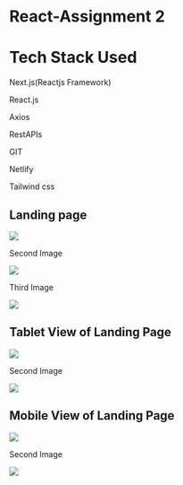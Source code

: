 # React-Assignment 2

<h1>Tech Stack Used</h1>
<p>Next.js(Reactjs Framework)</p>
<p>React.js</p>
<p>Axios</p>
<p>RestAPIs</p>
<p>GIT</p>
<p>Netlify</p>
<p>Tailwind css</p>

<h2>Landing page</h2>
<img src="https://github.com/Bhaskar977/React-Assignment2/assets/98516131/f08df74f-e87a-4bf0-8c78-2ae3994ef004"/>
<p>Second Image</p>
<img src="https://github.com/Bhaskar977/React-Assignment2/assets/98516131/3c2b64e3-d85a-4b85-9bee-8982666e9dcb"/>
<p>Third Image</p>
<img src="https://github.com/Bhaskar977/React-Assignment2/assets/98516131/b25210b8-8ade-4a03-b1f8-b0754e01cba2"/>

<h2>Tablet View of Landing Page</h2>
<img src="https://github.com/Bhaskar977/React-Assignment2/assets/98516131/d148727a-2628-4a9a-94c5-3d24ae54e136"/>
<p>Second Image</p>
<img src="https://github.com/Bhaskar977/React-Assignment2/assets/98516131/8eaf1659-6556-47b2-8530-aa54fba7d221"/>

<h2>Mobile View of Landing Page</h2>
<img src="https://github.com/Bhaskar977/React-Assignment2/assets/98516131/5e4e77de-153a-4fc7-b55e-6d1f44cff87d"/>
<p>Second Image</p>
<img src="https://github.com/Bhaskar977/React-Assignment2/assets/98516131/885793c6-9383-4982-a71c-da6f8d7cee61"/>



